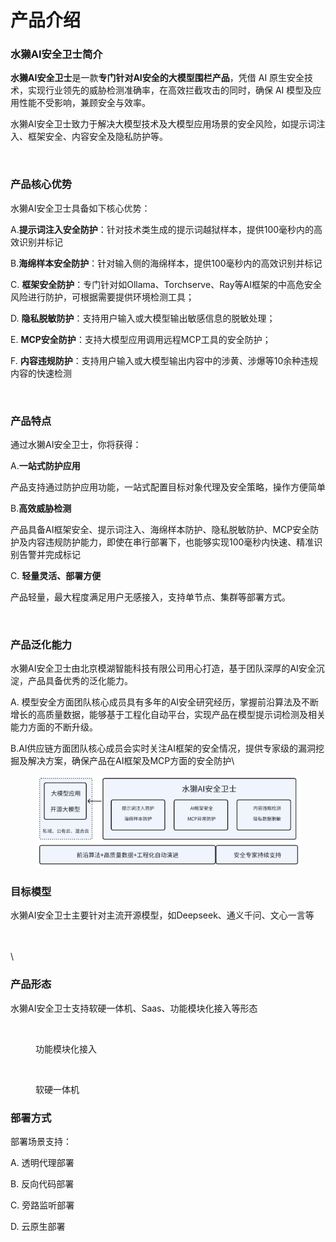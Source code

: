 # 产品介绍

### **水獭AI安全卫士简介**

**水獭AI安全卫士**是一款**专门针对AI安全的大模型围栏产品**，凭借 AI 原生安全技术，实现行业领先的威胁检测准确率，在高效拦截攻击的同时，确保 AI 模型及应用性能不受影响，兼顾安全与效率。

水獭AI安全卫士致力于解决大模型技术及大模型应用场景的安全风险，如提示词注入、框架安全、内容安全及隐私防护等。

<figure><img src="https://icn0tdp1q83o.feishu.cn/space/api/box/stream/download/asynccode/?code=MThlNDU2NWE4MDUxY2E3ZDU5MDI0ZGU0NWIxYmVjMDBfTTZYS202Y1dCSlhoOUp0UFp1bGtSREd6T1lhVVFrZ3JfVG9rZW46UW44VWJadVdPb2xSdkJ4UEtTeWMybUp0bmVjXzE3NTA5NDI4Mjg6MTc1MDk0NjQyOF9WNA" alt=""><figcaption></figcaption></figure>

### **产品核心优势**

水獭AI安全卫士具备如下核心优势：

A.**提示词注入安全防护**：针对技术类生成的提示词越狱样本，提供100毫秒内的高效识别并标记

B.**海绵样本安全防护**：针对输入侧的海绵样本，提供100毫秒内的高效识别并标记

C. **框架安全防护**：专门针对如Ollama、Torchserve、Ray等AI框架的中高危安全风险进行防护，可根据需要提供环境检测工具；

D. **隐私脱敏防护**：支持用户输入或大模型输出敏感信息的脱敏处理；

E. **MCP安全防护**：支持大模型应用调用远程MCP工具的安全防护；

F. **内容违规防护**：支持用户输入或大模型输出内容中的涉黄、涉爆等10余种违规内容的快速检测

<figure><img src="https://icn0tdp1q83o.feishu.cn/space/api/box/stream/download/asynccode/?code=ZTYzNmNkMjlhNDc0Mzg1NmE4OTRlOGRiMjc2M2U5ODVfS2h3aW5jU2VPRlJ5djM0NTdtbFJ1d0tKQ1pNMWNFNEFfVG9rZW46R29XeWJNbWwxb1UyWkx4SlVLQmNxMHFCbldoXzE3NTA5NDI4Mjg6MTc1MDk0NjQyOF9WNA" alt=""><figcaption></figcaption></figure>

### **产品特点**

通过水獭AI安全卫士，你将获得：

A.**一站式防护应用**

&#x20;     产品支持通过防护应用功能，一站式配置目标对象代理及安全策略，操作方便简单

B.**高效威胁检测**

&#x20;      产品具备AI框架安全、提示词注入、海绵样本防护、隐私脱敏防护、MCP安全防护及内容违规防护能力，即使在串行部署下，也能够实现100毫秒内快速、精准识别告警并完成标记

C. **轻量灵活、部署方便**

&#x20;      产品轻量，最大程度满足用户无感接入，支持单节点、集群等部署方式。

<figure><img src="https://icn0tdp1q83o.feishu.cn/space/api/box/stream/download/asynccode/?code=YjdmZTEwZTUzOGNjNGQ5YzI4MjkyOWU5NDcwZjRjODZfUTI2TEpiaWcyZWNyNmZzMUlVNlh2dEVlZThncWhpSTNfVG9rZW46UUFqaWJadDRab25TSTl4R0doM2N6QmUxbnVlXzE3NTA5NDI4Mjg6MTc1MDk0NjQyOF9WNA" alt=""><figcaption></figcaption></figure>

### **产品泛化能力**

水獭AI安全卫士由北京模湖智能科技有限公司用心打造，基于团队深厚的AI安全沉淀，产品具备优秀的泛化能力。

A. 模型安全方面团队核心成员具有多年的AI安全研究经历，掌握前沿算法及不断增长的高质量数据，能够基于工程化自动平台，实现产品在模型提示词检测及相关能力方面的不断升级。

B.AI供应链方面团队核心成员会实时关注AI框架的安全情况，提供专家级的漏洞挖掘及解决方案，确保产品在AI框架及MCP方面的安全防护\


<figure><img src="../.gitbook/assets/image.png" alt=""><figcaption></figcaption></figure>

### **目标模型**

水獭AI安全卫士主要针对主流开源模型，如Deepseek、通义千问、文心一言等

\
\
\


### **产品形态**

水獭AI安全卫士支持软硬一体机、Saas、功能模块化接入等形态

<figure><img src="https://icn0tdp1q83o.feishu.cn/space/api/box/stream/download/asynccode/?code=Y2QxNWZjYjRhMWY3MzMxZjI4YzYzZTdiMWFhZjQ3Y2RfSk84VWpJNXZRMzFHQjRSb1Q1VDVpMEVpcE9tRmVzNUlfVG9rZW46SElZamJHb1FMbzJwVTB4OG5TSWNqSW14bmtuXzE3NTA5NDI4Mjg6MTc1MDk0NjQyOF9WNA" alt=""><figcaption><p>功能模块化接入</p></figcaption></figure>

<figure><img src="https://icn0tdp1q83o.feishu.cn/space/api/box/stream/download/asynccode/?code=NGQ2NjgwNDhjMDdhMjQ3NDFhNjQwMjU2OWM2YzA0MTZfMmJUSXo3RGNuS241ZjRYa3Zra2FUQmdZRFpIZ3BINjVfVG9rZW46TWw0VmJoVGtSb2E1aEx4MVpYc2NVWEdFbnFnXzE3NTA5NDI4Mjg6MTc1MDk0NjQyOF9WNA" alt=""><figcaption><p>软硬一体机</p></figcaption></figure>

### **部署方式**

部署场景支持：

A. 透明代理部署

B. 反向代码部署

C. 旁路监听部署

D. 云原生部署

